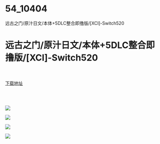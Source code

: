 # 54_10404
远古之门/原汁日文/本体+5DLC整合即撸版/[XCI]-Switch520
# 远古之门/原汁日文/本体+5DLC整合即撸版/[XCI]-Switch520
 <br/></br>
[下载地址](https://www.switch520.cc/article/10404 "下载地址")
<br/></br>

<p>&nbsp;</p>
<p><img src="https://www.switch520.cc/muke_img/upload_art_editor_20210310-1_353a193a5cb814631888910517062d6e.jpg"></p>
<p><img src="https://www.switch520.cc/muke_img/upload_art_editor_20210310-1_f2395680ca02fdbf04cc0bdf5355f2be.jpg"></p>
<p><img src="https://www.switch520.cc/muke_img/upload_art_editor_20210310-1_b89688add090f11c4911e5ae88692734.jpg"></p>
<p><img src="https://www.switch520.cc/muke_img/upload_art_editor_20210310-1_cc23bef9f45be23231d421214df07f64.jpg"><strong>&nbsp;</strong></p>
